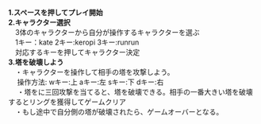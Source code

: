 **1.スペースを押してプレイ開始**  
**2.キャラクター選択**  
　3体のキャラクターから自分が操作するキャラクターを選ぶ  
  　1キー：kate 2キー:keropi 3キー:runrun  
　対応するキーを押してキャラクター決定  
**3.塔を破壊しよう**  
　・キャラクターを操作して相手の塔を攻撃しよう。  
  　  操作方法: wキー:上 aキー:左 sキー:下 dキー:右  
 　 ・塔をに三回攻撃を当てると、塔を破壊できる。相手の一番大きい塔を破壊するとリングを獲得してゲームクリア  
  　・もし途中で自分側の塔が破壊されたら、ゲームオーバーとなる。  
 
